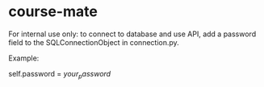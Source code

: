 # course-mate

For internal use only: to connect to database and use API, add a password field to the SQLConnectionObject in connection.py. 

Example:

self.password = $your_password$